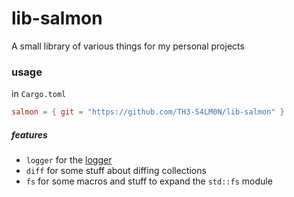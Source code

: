 # lib-salmon
A small library of various things for my personal projects

### usage
in `Cargo.toml`
```toml
salmon = { git = "https://github.com/TH3-S4LM0N/lib-salmon" }
```
##### features
- `logger` for the [logger](./LOGGER.md)
- `diff` for some stuff about diffing collections
- `fs` for some macros and stuff to expand the `std::fs` module